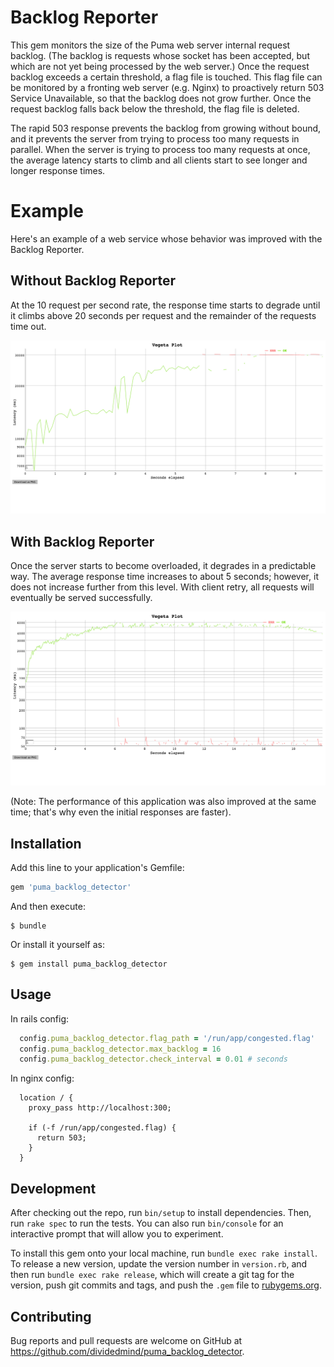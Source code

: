 # Backlog Reporter

This gem monitors the size of the Puma web server internal request backlog. (The backlog is requests whose socket has been accepted, but which are not yet being processed by the web server.) Once the request backlog exceeds a certain threshold, a flag file is touched. This flag file can be monitored by a fronting web server (e.g. Nginx) to proactively return 503 Service Unavailable, so that the backlog does not grow further. Once the request backlog falls back below the threshold, the flag file is deleted.

The rapid 503 response prevents the backlog from growing without bound, and it prevents the server from trying to process too many requests in parallel. When the server is trying to process too many requests at once, the average latency starts to climb and all clients start to see longer and longer response times.

# Example

Here's an example of a web service whose behavior was improved with the Backlog Reporter.

## Without Backlog Reporter

At the 10 request per second rate, the response time starts to degrade until it climbs above 20 seconds per request and the remainder of the requests time out.

![Before backlog reporter](./doc/images/before_backlog.png)

## With Backlog Reporter

Once the server starts to become overloaded, it degrades in a predictable way. The average response time increases to about 5 seconds; however, it does not increase further from this level. With client retry, all requests will eventually be served successfully.

![After backlog reporter](./doc/images/after_backlog.png)

(Note: The performance of this application was also improved at the same time; that's why even the initial responses are faster).

## Installation

Add this line to your application's Gemfile:

```ruby
gem 'puma_backlog_detector'
```

And then execute:

    $ bundle

Or install it yourself as:

    $ gem install puma_backlog_detector

## Usage

In rails config:

```ruby
  config.puma_backlog_detector.flag_path = '/run/app/congested.flag'
  config.puma_backlog_detector.max_backlog = 16
  config.puma_backlog_detector.check_interval = 0.01 # seconds
```

In nginx config:

```
  location / {
    proxy_pass http://localhost:300;

    if (-f /run/app/congested.flag) {
      return 503;
    }
  }
```

## Development

After checking out the repo, run `bin/setup` to install dependencies. Then, run `rake spec` to run the tests. You can also run `bin/console` for an interactive prompt that will allow you to experiment.

To install this gem onto your local machine, run `bundle exec rake install`. To release a new version, update the version number in `version.rb`, and then run `bundle exec rake release`, which will create a git tag for the version, push git commits and tags, and push the `.gem` file to [rubygems.org](https://rubygems.org).

## Contributing

Bug reports and pull requests are welcome on GitHub at https://github.com/dividedmind/puma_backlog_detector.

